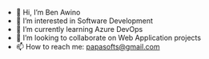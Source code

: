 - 👋 Hi, I’m Ben Awino
- 👀 I’m interested in Software Development
- 🌱 I’m currently learning Azure DevOps
- 💞️ I’m looking to collaborate on Web Application projects
- 📫 How to reach me: papasofts@gmail.com

<!---
awinoben/awinoben is a ✨ special ✨ repository because its `README.md` (this file) appears on your GitHub profile.
You can click the Preview link to take a look at your changes.
--->
